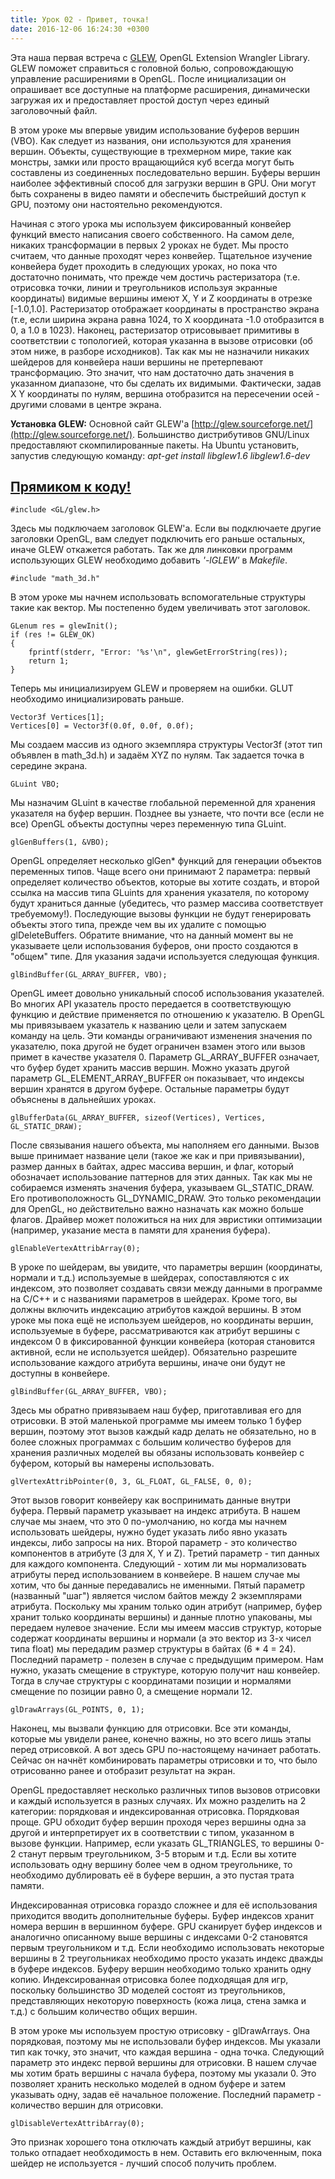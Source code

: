 ```yaml
---
title: Урок 02 - Привет, точка!
date: 2016-12-06 16:24:30 +0300
---
```


Эта наша первая встреча с [GLEW]("http://glew.sourceforge.net/"), OpenGL Extension Wrangler Library. GLEW поможет справиться с головной болью, сопровождающую управление расширениями в OpenGL. После инициализации он опрашивает все доступные на платформе расширения, динамически загружая их и предоставляет простой доступ через единый заголовочный файл.

В этом уроке мы впервые увидим использование буферов вершин (VBO). Как следует из названия, они используются для хранения вершин. Объекты, существующие в трехмерном мире, такие как монстры, замки или просто вращающийся куб всегда могут быть составлены из соединенных последовательно вершин. Буферы вершин наиболее эффективный способ для загрузки вершин в GPU. Они могут быть сохранены в видео памяти и обеспечить быстрейший доступ к GPU, поэтому они настоятельно рекомендуются.

Начиная с этого урока мы используем фиксированный конвейер функций вместо написания своего собственного. На самом деле, никаких трансформации в первых 2 уроках не будет. Мы просто считаем, что данные проходят через конвейер. Тщательное изучение конвейера будет проходить в следующих уроках, но пока что достаточно понимать, что прежде чем достичь растеризатора (т.е. отрисовка точки, линии и треугольников используя экранные координаты) видимые вершины имеют X, Y и Z координаты в отрезке [-1.0,1.0]. Растеризатор отображает координаты в пространство экрана (т.е, если ширина экрана равна 1024, то X координата -1.0 отобразится в 0, а 1.0 в 1023). Наконец, растеризатор отрисовывает примитивы в соответствии с топологией, которая указанна в вызове отрисовки (об этом ниже, в разборе исходников). Так как мы не назначили никаких шейдеров для конвейера наши вершины не претерпевают трансформацию. Это значит, что нам достаточно дать значения в указанном диапазоне, что бы сделать их видимыми. Фактически, задав X Y координаты по нулям, вершина отобразится на пересечении осей - другими словами в центре экрана.

**Установка GLEW:** Основной сайт GLEW'a [http://glew.sourceforge.net/](http://glew.sourceforge.net/). Большинство дистрибутивов GNU/Linux предоставляют скомпилированные пакеты. На Ubuntu установить, запустив следующую команду:
*apt-get install libglew1.6 libglew1.6-dev*

## [Прямиком к коду!](https://github.com/triplepointfive/ogldev/tree/master/tutorial02)

    #include <GL/glew.h>

Здесь мы подключаем заголовок GLEW'a. Если вы подключаете другие заголовки OpenGL, вам следует подключить его раньше остальных, иначе GLEW откажется работать. Так же для линковки программ использующих GLEW необходимо добавить *'-lGLEW'* в *Makefile*.

    #include "math_3d.h"

В этом уроке мы начнем использовать вспомогательные структуры такие как вектор. Мы постепенно будем увеличивать этот заголовок.

    GLenum res = glewInit();
    if (res != GLEW_OK)
    {
        fprintf(stderr, "Error: '%s'\n", glewGetErrorString(res));
        return 1;
    }

Теперь мы инициализируем GLEW и проверяем на ошибки. GLUT необходимо инициализировать раньше.

    Vector3f Vertices[1];
    Vertices[0] = Vector3f(0.0f, 0.0f, 0.0f);

Мы создаем массив из одного экземпляра структуры Vector3f (этот тип объявлен в math_3d.h) и задаём XYZ по нулям. Так задается точка в середине экрана.

    GLuint VBO;

Мы назначим GLuint в качестве глобальной переменной для хранения указателя на буфер вершин. Позднее вы узнаете, что почти все (если не все) OpenGL объекты доступны через переменную типа GLuint.

    glGenBuffers(1, &VBO);

OpenGL определяет несколько glGen* функций для генерации объектов переменных типов. Чаще всего они принимают 2 параметра: первый определяет количество объектов, которые вы хотите создать, и второй ссылка на массив типа GLuints для хранения указателя, по которому будут храниться данные (убедитесь, что размер массива соответствует требуемому!). Последующие вызовы функции не будут генерировать объекты этого типа, прежде чем вы их удалите с помощью glDeleteBuffers. Обратите внимание, что на данный момент вы не указываете цели использования буферов, они просто создаются в "общем" типе. Для указания задачи используется следующая функция.

    glBindBuffer(GL_ARRAY_BUFFER, VBO);

OpenGL имеет довольно уникальный способ использования указателей. Во многих API указатель просто передается в соответствующую функцию и действие применяется по отношению к указателю. В OpenGL мы привязываем указатель к названию цели и затем запускаем команду на цель. Эти команды ограничивают изменения значения по указателю, пока другой не будет ограничен взамен этого или вызов примет в качестве указателя 0. Параметр GL_ARRAY_BUFFER означает, что буфер будет хранить массив вершин. Можно указать другой параметр GL_ELEMENT_ARRAY_BUFFER он показывает, что индексы вершин хранятся в другом буфере. Остальные параметры будут объяснены в дальнейших уроках.

    glBufferData(GL_ARRAY_BUFFER, sizeof(Vertices), Vertices, GL_STATIC_DRAW);

После связывания нашего объекта, мы наполняем его данными. Вызов выше принимает название цели (такое же как и при привязывании), размер данных в байтах, адрес массива вершин, и флаг, который обозначает использование паттернов для этих данных. Так как мы не собираемся изменять значения буфера, указываем GL_STATIC_DRAW. Его противоположность GL_DYNAMIC_DRAW. Это только рекомендации для OpenGL, но действительно важно назначать как можно больше флагов. Драйвер может положиться на них для эвристики оптимизации (например, указание места в памяти для хранения буфера).

    glEnableVertexAttribArray(0);

В уроке по шейдерам, вы увидите, что параметры вершин (координаты, нормали и т.д.) используемые в шейдерах, сопоставляются с их индексом, это позволяет создавать связи между данными в программе на C/C++ и с названиями параметров в шейдерах. Кроме того, вы должны включить индексацию атрибутов каждой вершины. В этом уроке мы пока ещё не используем шейдеров, но координаты вершин, используемые в буфере, рассматриваются как атрибут вершины с индексом 0 в фиксированной функции конвейера (которая становится активной, если не используется шейдер). Обязательно разрешите использование каждого атрибута вершины, иначе они будут не доступны в конвейере.

    glBindBuffer(GL_ARRAY_BUFFER, VBO);

Здесь мы обратно привязываем наш буфер, приготавливая его для отрисовки. В этой маленькой программе мы имеем только 1 буфер вершин, поэтому этот вызов каждый кадр делать не обязательно, но в более сложных программах с большим количество буферов для хранения различных моделей вы обязаны использовать конвейер с буфером, который вы намерены использовать.

    glVertexAttribPointer(0, 3, GL_FLOAT, GL_FALSE, 0, 0);

Этот вызов говорит конвейеру как воспринимать данные внутри буфера. Первый параметр указывает на индекс атрибута. В нашем случае мы знаем, что это 0 по-умолчанию, но когда мы начнем использовать шейдеры, нужно будет указать либо явно указать индексы, либо запросы на них. Второй параметр - это количество компонентов в атрибуте (3 для X, Y и Z). Третий параметр - тип данных для каждого компонента. Следующий - хотим ли мы нормализовать атрибуты перед использованием в конвейере. В нашем случае мы хотим, что бы данные передавались не именными. Пятый параметр (названный "шаг") является числом байтов между 2 экземплярами атрибута. Поскольку мы храним только один атрибут (например, буфер хранит только координаты вершины) и данные плотно упакованы, мы передаем нулевое значение. Если мы имеем массив структур, которые содержат координаты вершины и нормали (а это вектор из 3-х чисел типа float) мы передадим размер структуры в байтах (6 * 4 = 24). Последний параметр - полезен в случае с предыдущим примером. Нам нужно, указать смещение в структуре, которую получит наш конвейер. Тогда в случае структуры с координатами позиции и нормалями смещение по позиции равно 0, а смещение нормали 12.

    glDrawArrays(GL_POINTS, 0, 1);

Наконец, мы вызвали функцию для отрисовки. Все эти команды, которые мы увидели ранее, конечно важны, но это всего лишь этапы перед отрисовкой. А вот здесь GPU по-настоящему начинает работать. Сейчас он начнёт комбинировать параметры отрисовки и то, что было отрисованно ранее и отобразит результат на экран.

OpenGL предоставляет несколько различных типов вызовов отрисовки и каждый используется в разных случаях. Их можно разделить на 2 категории: порядковая и индексированная отрисовка. Порядковая проще. GPU обходит буфер вершин проходя через вершины одна за другой и интерпретирует их в соответствии с типом, указанном в вызове функции. Например, если указать GL_TRIANGLES, то вершины 0-2 станут первым треугольником, 3-5 вторым и т.д. Если вы хотите использовать одну вершину более чем в одном треугольнике, то необходимо дублировать её в буфере вершин, а это пустая трата памяти.

Индексированная отрисовка гораздо сложнее и для её использования приходится вводить дополнительные буферы. Буфер индексов хранит номера вершин в вершинном буфере. GPU сканирует буфер индексов и аналогично описанному выше вершины с индексами 0-2 становятся первым треугольником и т.д. Если необходимо использовать некоторые вершины в 2 треугольниках необходимо просто указать индекс дважды в буфере индексов. Буферу вершин необходимо только хранить одну копию. Индексированная отрисовка более подходящая для игр, поскольку большинство 3D моделей состоят из треугольников, представляющих некоторую поверхность (кожа лица, стена замка и т.д.) с большим количество общих вершин.

В этом уроке мы используем простую отрисовку - glDrawArrays. Она порядковая, поэтому мы не использовали буфер индексов. Мы указали тип как точку, это значит, что каждая вершина - одна точка. Следующий параметр это индекс первой вершины для отрисовки. В нашем случае мы хотим брать вершины с начала буфера, поэтому мы указали 0. Это позволяет хранить несколько моделей в одном буфере и затем указывать одну, задав её начальное положение. Последний параметр - количество вершин для отрисовки.

    glDisableVertexAttribArray(0);

Это признак хорошего тона отключать каждый атрибут вершины, как только отпадает необходимость в нем. Оставить его включенным, пока шейдер не используется - лучший способ получить проблем.
